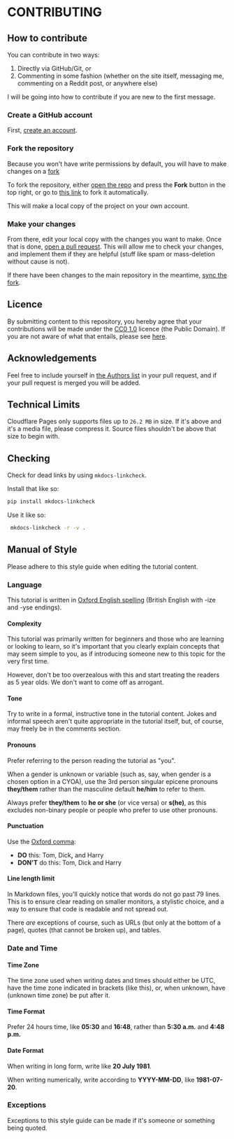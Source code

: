 # CONTRIBUTING

## How to contribute
You can contribute in two ways:

1. Directly via GitHub/Git, or
2. Commenting in some fashion (whether on the site itself, messaging me,
   commenting on a Reddit post, or anywhere else)

I will be going into how to contribute if you are new to the first message.

### Create a GitHub account
First, [create an account](https://github.com/signup).

### Fork the repository
Because you won't have write permissions by default, you will have to make
changes on a [fork][gh-fork]

To fork the repository, either
[open the repo](https://github.com/upasadena/interactive-cyoa-tutorial)
and press the **Fork** button in the top right, or go to
[this link](https://github.com/upasadena/interactive-cyoa-tutorial/fork) to
fork it automatically.

This will make a local copy of the project on your own account.

### Make your changes
From there, edit your local copy with the changes you want to make. Once that
is done, [open a pull request][gh-open-pr]. This will allow me to check your
changes, and implement them if they are helpful (stuff like spam or
mass-deletion without cause is not).

If there have been changes to the main repository in the meantime,
[sync the fork][gh-sync-fork].

## Licence
By submitting content to this repository, you hereby agree that your
contributions will be made under the [CC0 1.0][licence] licence (the Public
Domain). If you are not aware of what that entails, please see
[here][licence-details].

## Acknowledgements
Feel free to include yourself in
[the Authors list](./docs/appendix/about/index.md) in your pull request, and if
your pull request is merged you will be added.

## Technical Limits
Cloudflare Pages only supports files up to `26.2 MB` in size. If it's above and
it's a media file, please compress it. Source files shouldn't be above that
size to begin with.

## Checking
Check for dead links by using `mkdocs-linkcheck`.

Install that like so:

```sh
pip install mkdocs-linkcheck
```

Use it like so:

```sh
 mkdocs-linkcheck -r -v .
```

## Manual of Style
Please adhere to this style guide when editing the tutorial content.

### Language
This tutorial is written in [Oxford English spelling] (British English
with -ize and -yse endings).

#### Complexity
This tutorial was primarily written for beginners and those who are learning or
looking to learn, so it's important that you clearly explain concepts that may
seem simple to you, as if introducing someone new to this topic for the very
first time.

However, don't be too overzealous with this and start treating the readers as 5
year olds. We don't want to come off as arrogant.

#### Tone
Try to write in a formal, instructive tone in the tutorial content. Jokes and
informal speech aren't quite appropriate in the tutorial itself, but, of
course, may freely be in the comments section.

#### Pronouns
Prefer referring to the person reading the tutorial as "you".

When a gender is unknown or variable (such as, say, when gender is a chosen
option in a CYOA), use the 3rd person singular epicene pronouns **they/them**
rather than the masculine default **he/him** to refer to them.

Always prefer **they/them** to **he or she** (or vice versa) or **s(he)**,
as this excludes non-binary people or people who prefer to use other pronouns.

#### Punctuation
Use the [Oxford comma]:

* **DO** this: Tom, Dick<b>,</b> and Harry
* **DON'T** do this: Tom, Dick and Harry

#### Line length limit
In Markdown files, you'll quickly notice that words do not go past 79 lines.
This is to ensure clear reading on smaller monitors, a stylistic choice, and a
way to ensure that code is readable and not spread out.

There *are* exceptions of course, such as URLs (but only at the bottom of a
page), quotes (that cannot be broken up), and tables.

### Date and Time

#### Time Zone
The time zone used when writing dates and times should either be UTC, have the
time zone indicated in brackets (like this), or, when unknown, have (unknown
time zone) be put after it. 

#### Time Format
Prefer 24 hours time, like **05:30** and **16:48**, rather than **5:30 a.m.**
and **4:48 p.m.**

#### Date Format
When writing in long form, write like **20 July 1981**.

When writing numerically, write according to **YYYY-MM-DD**, like
**1981-07-20**. 

### Exceptions
Exceptions to this style guide can be made if it's someone or something being
quoted.

<!-- URLs -->
[Oxford English spelling]: https://en.wikipedia.org/wiki/Oxford_spelling
[licence]: ./LICENSE-CONTENT
[licence-details]: https://icctutorial.pages.dev/about/#content
[Oxford comma]: https://en.wikipedia.org/wiki/Serial_comma
[gh-fork]: https://docs.github.com/en/pull-requests/collaborating-with-pull-requests/working-with-forks/about-forks
[gh-open-pr]: https://docs.github.com/en/pull-requests/collaborating-with-pull-requests/proposing-changes-to-your-work-with-pull-requests/about-pull-requests
[gh-sync-fork]: https://docs.github.com/en/pull-requests/collaborating-with-pull-requests/working-with-forks/syncing-a-fork

<!-- BUFFER -->